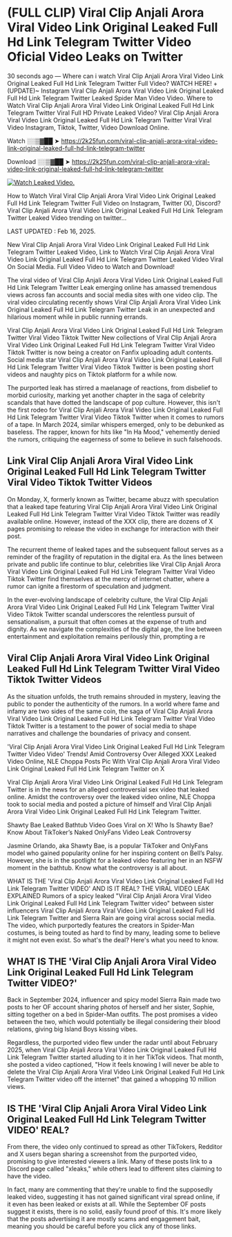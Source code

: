 # (FULL CLIP) Viral Clip Anjali Arora Viral Video Link Original Leaked Full Hd Link Telegram Twitter Video Oficial Video Leaks on Twitter

30 seconds ago — Where can i watch Viral Clip Anjali Arora Viral Video Link Original Leaked Full Hd Link Telegram Twitter Full Video? WATCH HERE! +(UPDATE)~ Instagram Viral Clip Anjali Arora Viral Video Link Original Leaked Full Hd Link Telegram Twitter Leaked Spider Man Video Video. Where to Watch Viral Clip Anjali Arora Viral Video Link Original Leaked Full Hd Link Telegram Twitter Viral Full HD Private Leaked Video? Viral Clip Anjali Arora Viral Video Link Original Leaked Full Hd Link Telegram Twitter Viral Viral Video Instagram, Tiktok, Twitter, Video Download Online.

Watch ░░▒▓██ ➤ https://2k25fun.com/viral-clip-anjali-arora-viral-video-link-original-leaked-full-hd-link-telegram-twitter

Download ░░▒▓██ ➤ https://2k25fun.com/viral-clip-anjali-arora-viral-video-link-original-leaked-full-hd-link-telegram-twitter

[![Watch Leaked Video.](https://miro.medium.com/v2/resize:fit:828/format:webp/1*cilzJN44JGOrTw9NJCrNHA.gif "Watch Leaked Video")](https://2k25fun.com/viral-clip-anjali-arora-viral-video-link-original-leaked-full-hd-link-telegram-twitter)

How to Watch Viral Viral Clip Anjali Arora Viral Video Link Original Leaked Full Hd Link Telegram Twitter Full Video on Instagram, Twitter (X), Discord? Viral Clip Anjali Arora Viral Video Link Original Leaked Full Hd Link Telegram Twitter Leaked Video trending on twitter...

LAST UPDATED : Feb 16, 2025.

New Viral Clip Anjali Arora Viral Video Link Original Leaked Full Hd Link Telegram Twitter Leaked Video, Link to Watch Viral Clip Anjali Arora Viral Video Link Original Leaked Full Hd Link Telegram Twitter Leaked Video Viral On Social Media. Full Video Video to Watch and Download!

The viral video of Viral Clip Anjali Arora Viral Video Link Original Leaked Full Hd Link Telegram Twitter Leak emerging online has amassed tremendous views across fan accounts and social media sites with one video clip. The viral video circulating recently shows Viral Clip Anjali Arora Viral Video Link Original Leaked Full Hd Link Telegram Twitter Leak in an unexpected and hilarious moment while in public running errands.

Viral Clip Anjali Arora Viral Video Link Original Leaked Full Hd Link Telegram Twitter Viral Video Tiktok Twitter New collections of Viral Clip Anjali Arora Viral Video Link Original Leaked Full Hd Link Telegram Twitter Viral Video Tiktok Twitter is now being a creator on Fanfix uploading adult contents. Social media star Viral Clip Anjali Arora Viral Video Link Original Leaked Full Hd Link Telegram Twitter Viral Video Tiktok Twitter is been posting short videos and naughty pics on Tiktok platform for a while now.

The purported leak has stirred a maelanage of reactions, from disbelief to morbid curiosity, marking yet another chapter in the saga of celebrity scandals that have dotted the landscape of pop culture. However, this isn't the first rodeo for Viral Clip Anjali Arora Viral Video Link Original Leaked Full Hd Link Telegram Twitter Viral Video Tiktok Twitter when it comes to rumors of a tape. In March 2024, similar whispers emerged, only to be debunked as baseless. The rapper, known for hits like "In Ha Mood," vehemently denied the rumors, critiquing the eagerness of some to believe in such falsehoods.

## Link Viral Clip Anjali Arora Viral Video Link Original Leaked Full Hd Link Telegram Twitter Viral Video Tiktok Twitter Videos

On Monday, X, formerly known as Twitter, became abuzz with speculation that a leaked tape featuring Viral Clip Anjali Arora Viral Video Link Original Leaked Full Hd Link Telegram Twitter Viral Video Tiktok Twitter was readily available online. However, instead of the XXX clip, there are dozens of X pages promising to release the video in exchange for interaction with their post.

The recurrent theme of leaked tapes and the subsequent fallout serves as a reminder of the fragility of reputation in the digital era. As the lines between private and public life continue to blur, celebrities like Viral Clip Anjali Arora Viral Video Link Original Leaked Full Hd Link Telegram Twitter Viral Video Tiktok Twitter find themselves at the mercy of internet chatter, where a rumor can ignite a firestorm of speculation and judgment.

In the ever-evolving landscape of celebrity culture, the Viral Clip Anjali Arora Viral Video Link Original Leaked Full Hd Link Telegram Twitter Viral Video Tiktok Twitter scandal underscores the relentless pursuit of sensationalism, a pursuit that often comes at the expense of truth and dignity. As we navigate the complexities of the digital age, the line between entertainment and exploitation remains perilously thin, prompting a re

##  Viral Clip Anjali Arora Viral Video Link Original Leaked Full Hd Link Telegram Twitter Viral Video Tiktok Twitter Videos

As the situation unfolds, the truth remains shrouded in mystery, leaving the public to ponder the authenticity of the rumors. In a world where fame and infamy are two sides of the same coin, the saga of Viral Clip Anjali Arora Viral Video Link Original Leaked Full Hd Link Telegram Twitter Viral Video Tiktok Twitter is a testament to the power of social media to shape narratives and challenge the boundaries of privacy and consent.

'Viral Clip Anjali Arora Viral Video Link Original Leaked Full Hd Link Telegram Twitter Video Video' Trends! Amid Controversy Over Alleged XXX Leaked Video Online, NLE Choppa Posts Pic With Viral Clip Anjali Arora Viral Video Link Original Leaked Full Hd Link Telegram Twitter on X

Viral Clip Anjali Arora Viral Video Link Original Leaked Full Hd Link Telegram Twitter is in the news for an alleged controversial sex video that leaked online. Amidst the controversy over the leaked video online, NLE Choppa took to social media and posted a picture of himself and Viral Clip Anjali Arora Viral Video Link Original Leaked Full Hd Link Telegram Twitter.

Shawty Bae Leaked Bathtub Video Goes Viral on X! Who Is Shawty Bae? Know About TikToker’s Naked OnlyFans Video Leak Controversy

Jasmine Orlando, aka Shawty Bae, is a popular TikToker and OnlyFans model who gained popularity online for her inspiring content on Bell’s Palsy. However, she is in the spotlight for a leaked video featuring her in an NSFW moment in the bathtub. Know what the controversy is all about.

WHAT IS THE 'Viral Clip Anjali Arora Viral Video Link Original Leaked Full Hd Link Telegram Twitter VIDEO' AND IS IT REAL? THE VIRAL VIDEO LEAK EXPLAINED Rumors of a spicy leaked "Viral Clip Anjali Arora Viral Video Link Original Leaked Full Hd Link Telegram Twitter video" between sister influencers Viral Clip Anjali Arora Viral Video Link Original Leaked Full Hd Link Telegram Twitter and Sierra Rain are going viral across social media. The video, which purportedly features the creators in Spider-Man costumes, is being touted as hard to find by many, leading some to believe it might not even exist. So what's the deal? Here's what you need to know.

## WHAT IS THE 'Viral Clip Anjali Arora Viral Video Link Original Leaked Full Hd Link Telegram Twitter VIDEO?'

Back in September 2024, influencer and spicy model Sierra Rain made two posts to her OF account sharing photos of herself and her sister, Sophie, sitting together on a bed in Spider-Man outfits. The post promises a video between the two, which would potentially be illegal considering their blood relations, giving big Island Boys kissing vibes.

Regardless, the purported video flew under the radar until about February 2025, when Viral Clip Anjali Arora Viral Video Link Original Leaked Full Hd Link Telegram Twitter started alluding to it in her TikTok videos. That month, she posted a video captioned, "How it feels knowing I will never be able to delete the Viral Clip Anjali Arora Viral Video Link Original Leaked Full Hd Link Telegram Twitter video off the internet" that gained a whopping 10 million views.

## IS THE 'Viral Clip Anjali Arora Viral Video Link Original Leaked Full Hd Link Telegram Twitter VIDEO' REAL?

From there, the video only continued to spread as other TikTokers, Redditor and X users began sharing a screenshot from the purported video, promising to give interested viewers a link. Many of these posts link to a Discord page called "xleaks," while others lead to different sites claiming to have the video.

In fact, many are commenting that they're unable to find the supposedly leaked video, suggesting it has not gained significant viral spread online, if it even has been leaked or exists at all. While the September OF posts suggest it exists, there is no solid, easily found proof of this. It's more likely that the posts advertising it are mostly scams and engagement bait, meaning you should be careful before you click any of those links.